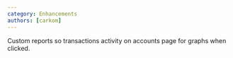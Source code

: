 ```yaml
---
category: Enhancements
authors: [carkom]
---
```


Custom reports so transactions activity on accounts page for graphs when clicked.
